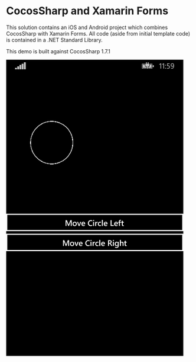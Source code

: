# CocosSharp and Xamarin Forms

This solution contains an iOS and Android project which combines CocosSharp with Xamarin Forms. All code (aside from initial template code) is contained in a .NET Standard Library.

This demo is built against CocosSharp 1.7.1

![CocosSharp and Xamarin Forms application screenshot](Screenshots/01WinPhone.png "CocosSharp and Xamarin Forms application screenshot")
